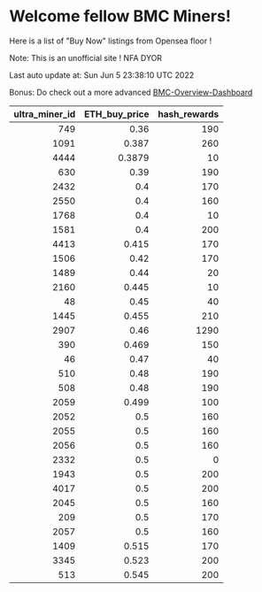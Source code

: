 # Welcome fellow BMC Miners!
Here is a list of "Buy Now" listings from Opensea floor !

Note: This is an unofficial site ! NFA DYOR

Last auto update at: Sun Jun  5 23:38:10 UTC 2022

Bonus: Do check out a more advanced [BMC-Overview-Dashboard](https://dune.com/defifunk/BMC-Overview-Dashboard)


|   ultra_miner_id |   ETH_buy_price |   hash_rewards |
|-----------------:|----------------:|---------------:|
|              749 |          0.36   |            190 |
|             1091 |          0.387  |            260 |
|             4444 |          0.3879 |             10 |
|              630 |          0.39   |            190 |
|             2432 |          0.4    |            170 |
|             2550 |          0.4    |            160 |
|             1768 |          0.4    |             10 |
|             1581 |          0.4    |            200 |
|             4413 |          0.415  |            170 |
|             1506 |          0.42   |            170 |
|             1489 |          0.44   |             20 |
|             2160 |          0.445  |             10 |
|               48 |          0.45   |             40 |
|             1445 |          0.455  |            210 |
|             2907 |          0.46   |           1290 |
|              390 |          0.469  |            150 |
|               46 |          0.47   |             40 |
|              510 |          0.48   |            190 |
|              508 |          0.48   |            190 |
|             2059 |          0.499  |            100 |
|             2052 |          0.5    |            160 |
|             2055 |          0.5    |            160 |
|             2056 |          0.5    |            160 |
|             2332 |          0.5    |              0 |
|             1943 |          0.5    |            200 |
|             4017 |          0.5    |            200 |
|             2045 |          0.5    |            160 |
|              209 |          0.5    |            170 |
|             2057 |          0.5    |            160 |
|             1409 |          0.515  |            170 |
|             3345 |          0.523  |            200 |
|              513 |          0.545  |            200 |